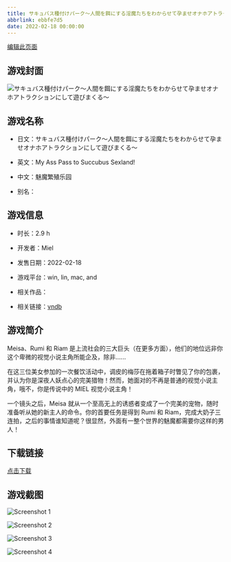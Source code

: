 ```yaml
---
title: サキュバス種付けパーク～人間を餌にする淫魔たちをわからせて孕ませオナホアトラクションにして遊びまくる～
abbrlink: ebbfe7d5
date: 2022-02-18 00:00:00
---
```

[编辑此页面](https://github.com/ACG-3/ADV3-source/blob/main/source/_posts/games/%E3%82%B5%E3%82%AD%E3%83%A5%E3%83%90%E3%82%B9%E7%A8%AE%E4%BB%98%E3%81%91%E3%83%91%E3%83%BC%E3%82%AF%EF%BD%9E%E4%BA%BA%E9%96%93%E3%82%92%E9%A4%8C%E3%81%AB%E3%81%99%E3%82%8B%E6%B7%AB%E9%AD%94%E3%81%9F%E3%81%A1%E3%82%92%E3%82%8F%E3%81%8B%E3%82%89%E3%81%9B%E3%81%A6%E5%AD%95%E3%81%BE%E3%81%9B%E3%82%AA%E3%83%8A%E3%83%9B%E3%82%A2%E3%83%88%E3%83%A9%E3%82%AF%E3%82%B7%E3%83%A7%E3%83%B3%E3%81%AB%E3%81%97%E3%81%A6%E9%81%8A%E3%81%B3%E3%81%BE%E3%81%8F%E3%82%8B%EF%BD%9E.md)

## 游戏封面

![サキュバス種付けパーク～人間を餌にする淫魔たちをわからせて孕ませオナホアトラクションにして遊びまくる～](https://pan.timero.xyz/d/onedrive/img_lib_001/%E3%82%B5%E3%82%AD%E3%83%A5%E3%83%90%E3%82%B9%E7%A8%AE%E4%BB%98%E3%81%91%E3%83%91%E3%83%BC%E3%82%AF%EF%BD%9E%E4%BA%BA%E9%96%93%E3%82%92%E9%A4%8C%E3%81%AB%E3%81%99%E3%82%8B%E6%B7%AB%E9%AD%94%E3%81%9F%E3%81%A1%E3%82%92%E3%82%8F%E3%81%8B%E3%82%89%E3%81%9B%E3%81%A6%E5%AD%95%E3%81%BE%E3%81%9B%E3%82%AA%E3%83%8A%E3%83%9B%E3%82%A2%E3%83%88%E3%83%A9%E3%82%AF%E3%82%B7%E3%83%A7%E3%83%B3%E3%81%AB%E3%81%97%E3%81%A6%E9%81%8A%E3%81%B3%E3%81%BE%E3%81%8F%E3%82%8B%EF%BD%9E_cover.avif)


## 游戏名称

- 日文：サキュバス種付けパーク～人間を餌にする淫魔たちをわからせて孕ませオナホアトラクションにして遊びまくる～
- 英文：My Ass Pass to Succubus Sexland!
- 中文：魅魔繁殖乐园

- 别名：


## 游戏信息

- 时长：2.9 h
- 开发者：Miel
- 发售日期：2022-02-18
- 游戏平台：win, lin, mac, and
- 相关作品：

- 相关链接：[vndb](https://vndb.org/v33844)


## 游戏简介

Meisa、Rumi 和 Riam 是上流社会的三大巨头（在更多方面），他们的地位远非你这个卑微的视觉小说主角所能企及，除非......

在这三位美女参加的一次餐饮活动中，调皮的梅莎在拖着箱子时瞥见了你的包裹，并认为你是深夜人妖点心的完美猎物！然而，她面对的不再是普通的视觉小说主角，哦不，你是传说中的 MIEL 视觉小说主角！

一个镜头之后，Meisa 就从一个至高无上的诱惑者变成了一个完美的宠物，随时准备听从她的新主人的命令。你的首要任务是得到 Rumi 和 Riam，完成大奶子三连拍，之后的事情谁知道呢？很显然，外面有一整个世界的魅魔都需要你这样的男人！




## 下载链接

[点击下载](https://pan.timero.xyz/onedrive/adv_lib_001/%E3%82%B5%E3%82%AD%E3%83%A5%E3%83%90%E3%82%B9%E7%A8%AE%E4%BB%98%E3%81%91%E3%83%91%E3%83%BC%E3%82%AF%EF%BD%9E%E4%BA%BA%E9%96%93%E3%82%92%E9%A4%8C%E3%81%AB%E3%81%99%E3%82%8B%E6%B7%AB%E9%AD%94%E3%81%9F%E3%81%A1%E3%82%92%E3%82%8F%E3%81%8B%E3%82%89%E3%81%9B%E3%81%A6%E5%AD%95%E3%81%BE%E3%81%9B%E3%82%AA%E3%83%8A%E3%83%9B%E3%82%A2%E3%83%88%E3%83%A9%E3%82%AF%E3%82%B7%E3%83%A7%E3%83%B3%E3%81%AB%E3%81%97%E3%81%A6%E9%81%8A%E3%81%B3%E3%81%BE%E3%81%8F%E3%82%8B%EF%BD%9E)


## 游戏截图


![Screenshot 1](https://pan.timero.xyz/d/onedrive/img_lib_001/%E3%82%B5%E3%82%AD%E3%83%A5%E3%83%90%E3%82%B9%E7%A8%AE%E4%BB%98%E3%81%91%E3%83%91%E3%83%BC%E3%82%AF%EF%BD%9E%E4%BA%BA%E9%96%93%E3%82%92%E9%A4%8C%E3%81%AB%E3%81%99%E3%82%8B%E6%B7%AB%E9%AD%94%E3%81%9F%E3%81%A1%E3%82%92%E3%82%8F%E3%81%8B%E3%82%89%E3%81%9B%E3%81%A6%E5%AD%95%E3%81%BE%E3%81%9B%E3%82%AA%E3%83%8A%E3%83%9B%E3%82%A2%E3%83%88%E3%83%A9%E3%82%AF%E3%82%B7%E3%83%A7%E3%83%B3%E3%81%AB%E3%81%97%E3%81%A6%E9%81%8A%E3%81%B3%E3%81%BE%E3%81%8F%E3%82%8B%EF%BD%9E_Screenshot_1.avif)

![Screenshot 2](https://pan.timero.xyz/d/onedrive/img_lib_001/%E3%82%B5%E3%82%AD%E3%83%A5%E3%83%90%E3%82%B9%E7%A8%AE%E4%BB%98%E3%81%91%E3%83%91%E3%83%BC%E3%82%AF%EF%BD%9E%E4%BA%BA%E9%96%93%E3%82%92%E9%A4%8C%E3%81%AB%E3%81%99%E3%82%8B%E6%B7%AB%E9%AD%94%E3%81%9F%E3%81%A1%E3%82%92%E3%82%8F%E3%81%8B%E3%82%89%E3%81%9B%E3%81%A6%E5%AD%95%E3%81%BE%E3%81%9B%E3%82%AA%E3%83%8A%E3%83%9B%E3%82%A2%E3%83%88%E3%83%A9%E3%82%AF%E3%82%B7%E3%83%A7%E3%83%B3%E3%81%AB%E3%81%97%E3%81%A6%E9%81%8A%E3%81%B3%E3%81%BE%E3%81%8F%E3%82%8B%EF%BD%9E_Screenshot_2.avif)

![Screenshot 3](https://pan.timero.xyz/d/onedrive/img_lib_001/%E3%82%B5%E3%82%AD%E3%83%A5%E3%83%90%E3%82%B9%E7%A8%AE%E4%BB%98%E3%81%91%E3%83%91%E3%83%BC%E3%82%AF%EF%BD%9E%E4%BA%BA%E9%96%93%E3%82%92%E9%A4%8C%E3%81%AB%E3%81%99%E3%82%8B%E6%B7%AB%E9%AD%94%E3%81%9F%E3%81%A1%E3%82%92%E3%82%8F%E3%81%8B%E3%82%89%E3%81%9B%E3%81%A6%E5%AD%95%E3%81%BE%E3%81%9B%E3%82%AA%E3%83%8A%E3%83%9B%E3%82%A2%E3%83%88%E3%83%A9%E3%82%AF%E3%82%B7%E3%83%A7%E3%83%B3%E3%81%AB%E3%81%97%E3%81%A6%E9%81%8A%E3%81%B3%E3%81%BE%E3%81%8F%E3%82%8B%EF%BD%9E_Screenshot_3.avif)

![Screenshot 4](https://pan.timero.xyz/d/onedrive/img_lib_001/%E3%82%B5%E3%82%AD%E3%83%A5%E3%83%90%E3%82%B9%E7%A8%AE%E4%BB%98%E3%81%91%E3%83%91%E3%83%BC%E3%82%AF%EF%BD%9E%E4%BA%BA%E9%96%93%E3%82%92%E9%A4%8C%E3%81%AB%E3%81%99%E3%82%8B%E6%B7%AB%E9%AD%94%E3%81%9F%E3%81%A1%E3%82%92%E3%82%8F%E3%81%8B%E3%82%89%E3%81%9B%E3%81%A6%E5%AD%95%E3%81%BE%E3%81%9B%E3%82%AA%E3%83%8A%E3%83%9B%E3%82%A2%E3%83%88%E3%83%A9%E3%82%AF%E3%82%B7%E3%83%A7%E3%83%B3%E3%81%AB%E3%81%97%E3%81%A6%E9%81%8A%E3%81%B3%E3%81%BE%E3%81%8F%E3%82%8B%EF%BD%9E_Screenshot_4.avif)

